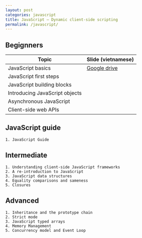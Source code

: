 ```yaml
---
layout: post
categories: javascript
title: JavaScript — Dynamic client-side scripting
permalink: /javascript/
---
```


## Begignners

| Topic      | Slide (vietnamese) |
| ----------- | ----------- |
| JavaScript basics      | <a href="https://docs.google.com/presentation/d/1dXuzrnbPXILPsBIkl9xTdeeALKKPau04Th90AdZZcOo/edit?usp=sharing" target="_blank">Google drive</a> |
| JavaScript first steps   |         |
| JavaScript building blocks | |
| Introducing JavaScript objects | | 
| Asynchronous JavaScript | |
| Client-side web APIs | |

## JavaScript guide

    1. JavaScript Guide

## Intermediate

    1. Understanding client-side JavaScript frameworks
    2. A re-introduction to JavaScript
    3. JavaScript data structures
    4. Equality comparisons and sameness
    5. Closures

## Advanced

    1. Inheritance and the prototype chain
    2. Strict mode
    3. JavaScript typed arrays
    4. Memory Management
    5. Concurrency model and Event Loop
